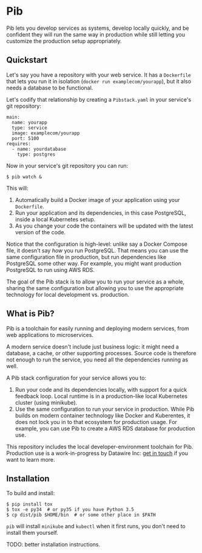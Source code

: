 # Pib

Pib lets you develop services as systems, develop locally quickly, and be confident they will run the same way in production while still letting you customize the production setup appropriately.

## Quickstart

Let's say you have a repository with your web service.
It has a `Dockerfile` that lets you run it in isolation (`docker run examplecom/yourapp`), but it also needs a database to be functional.

Let's codify that relationship by creating a `Pibstack.yaml` in your service's git repository:

```
main:
  name: yourapp
  type: service
  image: examplecom/yourapp
  port: 5100
requires:
  - name: yourdatabase
    type: postgres
```

Now in your service's git repository you can run:

```
$ pib watch &
```

This will:

1. Automatically build a Docker image of your application using your `Dockerfile`.
2. Run your application and its dependencies, in this case PostgreSQL, inside a local Kubernetes setup.
3. As you change your code the containers will be updated with the latest version of the code.

Notice that the configuration is high-level: unlike say a Docker Compose file, it doesn't say *how* you run PostgreSQL.
That means you can use the same configuration file in production, but run dependencies like PostgreSQL some other way.
For example, you might want production PostgreSQL to run using AWS RDS.

The goal of the Pib stack is to allow you to run your service as a whole, sharing the same configuration but allowing you to use the appropriate technology for local development vs. production.

## What is Pib?

Pib is a toolchain for easily running and deploying modern services, from web applications to microservices.

A modern service doesn't include just business logic: it might need a database, a cache, or other supporting processes.
Source code is therefore not enough to run the service, you need all the dependencies running as well.

A Pib stack configuration for your service allows you to:

1. Run your code and its dependencies locally, with support for a quick feedback loop.
   Local runtime is in a production-like local Kubernetes cluster (using minikube).
2. Use the same configuration to run your service in production.
   While Pib builds on modern container technology like Docker and Kuberentes, it does not lock you in to that ecosystem for production usage.
   For example, you can use Pib to create a AWS RDS database for production use.

This repository includes the local developer-environment toolchain for Pib.
Production use is a work-in-progress by Datawire Inc: [get in touch](https://www.datawire.io/contact/) if you want to learn more.

## Installation

To build and install:

```console
$ pip install tox
$ tox -e py34  # or py35 if you have Python 3.5
$ cp dist/pib $HOME/bin  # or some other place in $PATH
```

`pib` will install `minikube` and `kubectl` when it first runs, you don't need to install them yourself.

TODO: better installation instructions.

